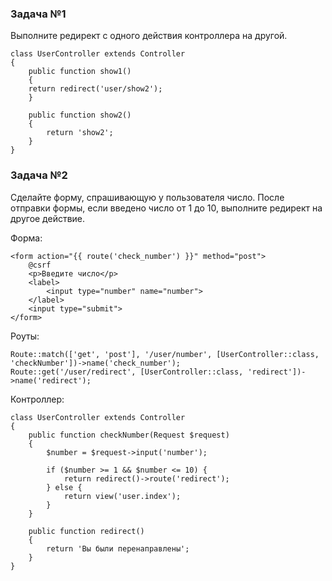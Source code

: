### Задача №1

Выполните редирект с одного действия контроллера на другой.

    class UserController extends Controller
    {
        public function show1()
        {
        return redirect('user/show2');
        }
    
        public function show2()
        {
            return 'show2';
        }
    }

### Задача №2

Сделайте форму, спрашивающую у пользователя число.
После отправки формы, если введено число от 1 до 10, выполните
редирект на другое действие.

Форма:

    <form action="{{ route('check_number') }}" method="post">
        @csrf
        <p>Введите число</p>
        <label>
            <input type="number" name="number">
        </label>
        <input type="submit">
    </form>

Роуты:

    Route::match(['get', 'post'], '/user/number', [UserController::class, 'checkNumber'])->name('check_number');
    Route::get('/user/redirect', [UserController::class, 'redirect'])->name('redirect');

Контроллер:

    class UserController extends Controller
    {
        public function checkNumber(Request $request)
        {
            $number = $request->input('number');

            if ($number >= 1 && $number <= 10) {
                return redirect()->route('redirect');
            } else {
                return view('user.index');
            }
        }
    
        public function redirect()
        {
            return 'Вы были перенаправлены';
        }
    }